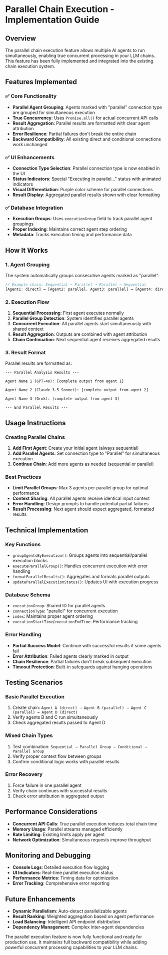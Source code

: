 # Parallel Chain Execution - Implementation Guide

## Overview

The parallel chain execution feature allows multiple AI agents to run simultaneously, enabling true concurrent processing in your LLM chains. This feature has been fully implemented and integrated into the existing chain execution system.

## Features Implemented

### ✅ Core Functionality

- **Parallel Agent Grouping**: Agents marked with "parallel" connection type are grouped for simultaneous execution
- **True Concurrency**: Uses `Promise.all()` for actual concurrent API calls
- **Result Aggregation**: Parallel results are formatted with clear agent attribution
- **Error Resilience**: Partial failures don't break the entire chain
- **Backward Compatibility**: All existing direct and conditional connections work unchanged

### ✅ UI Enhancements

- **Connection Type Selection**: Parallel connection type is now enabled in the UI
- **Status Indicators**: Special "Executing in parallel..." status with animated indicators
- **Visual Differentiation**: Purple color scheme for parallel connections
- **Result Display**: Aggregated parallel results shown with clear formatting

### ✅ Database Integration

- **Execution Groups**: Uses `executionGroup` field to track parallel agent groupings
- **Proper Indexing**: Maintains correct agent step ordering
- **Metadata**: Tracks execution timing and performance data

## How It Works

### 1. Agent Grouping

The system automatically groups consecutive agents marked as "parallel":

```typescript
// Example chain: Sequential → Parallel → Parallel → Sequential
[Agent1: direct] → [Agent2: parallel, Agent3: parallel] → [Agent4: direct]
```

### 2. Execution Flow

1. **Sequential Processing**: First agent executes normally
2. **Parallel Group Detection**: System identifies parallel agents
3. **Concurrent Execution**: All parallel agents start simultaneously with shared context
4. **Result Aggregation**: Outputs are combined with agent attribution
5. **Chain Continuation**: Next sequential agent receives aggregated results

### 3. Result Format

Parallel results are formatted as:

```
--- Parallel Analysis Results ---

Agent Name 1 (GPT-4o): [complete output from agent 1]

Agent Name 2 (Claude 3.5 Sonnet): [complete output from agent 2]

Agent Name 3 (Grok): [complete output from agent 3]

--- End Parallel Results ---
```

## Usage Instructions

### Creating Parallel Chains

1. **Add First Agent**: Create your initial agent (always sequential)
2. **Add Parallel Agents**: Set connection type to "Parallel" for simultaneous execution
3. **Continue Chain**: Add more agents as needed (sequential or parallel)

### Best Practices

- **Limit Parallel Groups**: Max 3 agents per parallel group for optimal performance
- **Context Sharing**: All parallel agents receive identical input context
- **Error Handling**: Design prompts to handle potential partial failures
- **Result Processing**: Next agent should expect aggregated, formatted results

## Technical Implementation

### Key Functions

- `groupAgentsByExecution()`: Groups agents into sequential/parallel execution blocks
- `executeParallelGroup()`: Handles concurrent execution with error handling
- `formatParallelResults()`: Aggregates and formats parallel outputs
- `updateParallelExecutionStatus()`: Updates UI with execution progress

### Database Schema

- `executionGroup`: Shared ID for parallel agents
- `connectionType`: "parallel" for concurrent execution
- `index`: Maintains proper agent ordering
- `executionStartTime`/`executionEndTime`: Performance tracking

### Error Handling

- **Partial Success Model**: Continue with successful results if some agents fail
- **Error Attribution**: Failed agents clearly marked in output
- **Chain Resilience**: Partial failures don't break subsequent execution
- **Timeout Protection**: Built-in safeguards against hanging operations

## Testing Scenarios

### Basic Parallel Execution

1. Create chain: `Agent A (direct) → Agent B (parallel) → Agent C (parallel) → Agent D (direct)`
2. Verify agents B and C run simultaneously
3. Check aggregated results passed to Agent D

### Mixed Chain Types

1. Test combination: `Sequential → Parallel Group → Conditional → Parallel Group`
2. Verify proper context flow between groups
3. Confirm conditional logic works with parallel results

### Error Recovery

1. Force failure in one parallel agent
2. Verify chain continues with successful results
3. Check error attribution in aggregated output

## Performance Considerations

- **Concurrent API Calls**: True parallel execution reduces total chain time
- **Memory Usage**: Parallel streams managed efficiently
- **Rate Limiting**: Existing limits apply per agent
- **Network Optimization**: Simultaneous requests improve throughput

## Monitoring and Debugging

- **Console Logs**: Detailed execution flow logging
- **UI Indicators**: Real-time parallel execution status
- **Performance Metrics**: Timing data for optimization
- **Error Tracking**: Comprehensive error reporting

## Future Enhancements

- **Dynamic Parallelism**: Auto-detect parallelizable agents
- **Result Ranking**: Weighted aggregation based on agent performance
- **Load Balancing**: Intelligent API endpoint distribution
- **Dependency Management**: Complex inter-agent dependencies

The parallel execution feature is now fully functional and ready for production use. It maintains full backward compatibility while adding powerful concurrent processing capabilities to your LLM chains.
